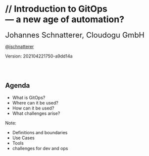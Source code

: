 <!-- .slide: style="text-align: center !important;"  -->
<!-- .slide: data-background-image="images/title.svg"  -->
<font size="100"><i class="fab fa-git-alt" style="color: #F05133"></i>&nbsp;<i class="fas fa-sync"></i></font>
<img data-src="images/k8s_logo.svg" width="5%;" />

<h1 class="title">
    <span class="title-accent">//</span> 
    Introduction to GitOps<br/> — a new age of automation?
</h1>

<font size="5">Johannes Schnatterer, Cloudogu GmbH</font>
<p class="printOnly">
    <a href='https://twitter.com/jschnatterer' class="social" target="_blank">
        <i class='fab fa-twitter'></i>
        @jschnatterer
    </a>
</p>

<div class="title-version">
Version: 202104221750-a9dd14a
</div>

<p class="state-background" style="font-size: 0.9em">
    <a href="pdf/Introduction%20to%20GitOps.pdf">
       <i class="far fa-file-pdf"></i>
</a></p>

<a class="state-background" href="https://cloudogu.github.io/gitops-talks/"><img data-src="images/qr-slides.png" width="15%"/></a>

<br/>




## Agenda

- What is GitOps?
- Where can it be used?
- How can it be used? 
- What challenges arise?

Note:

- Definitions and boundaries
- Use Cases
- Tools
- challenges for dev and ops